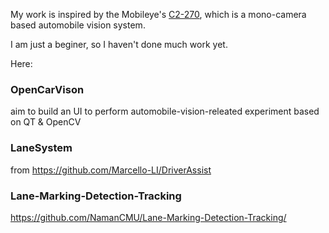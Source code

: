 
My work is inspired by the Mobileye's [C2-270](http://www.mobileye.com/products/mobileye-c2-series/mobileye-c2-270/), which is a mono-camera based automobile vision system.

I am just a beginer, so I haven't done much work yet.

Here:

### OpenCarVison 

aim to build an UI to perform automobile-vision-releated experiment based on QT & OpenCV

### LaneSystem 

from https://github.com/Marcello-LI/DriverAssist

### Lane-Marking-Detection-Tracking

https://github.com/NamanCMU/Lane-Marking-Detection-Tracking/
